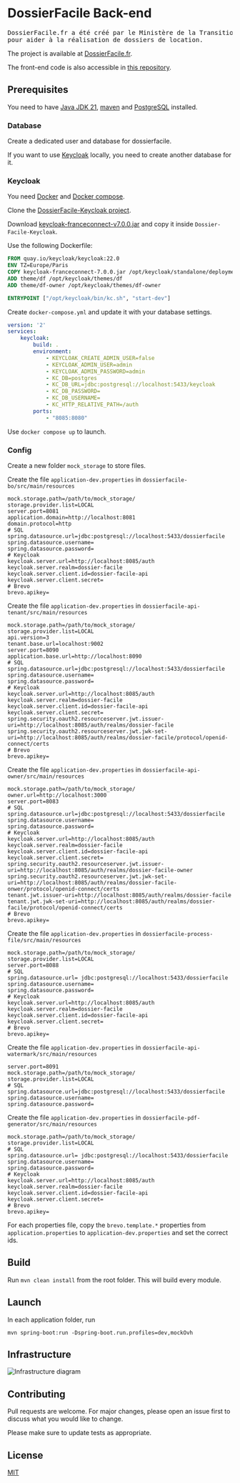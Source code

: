 # DossierFacile Back-end

<pre>
DossierFacile.fr a été créé par le Ministère de la Transition écologique
pour aider à la réalisation de dossiers de location.
</pre>

The project is available at [DossierFacile.fr](https://dossierfacile.fr).

The front-end code is also accessible in [this repository](https://github.com/MTES-MCT/Dossier-Facile-Frontend).

## Prerequisites

You need to have [Java JDK 21](https://openjdk.org/projects/jdk/21/), [maven](https://maven.apache.org/) and [PostgreSQL](https://www.postgresql.org/) installed.

### Database

Create a dedicated user and database for dossierfacile.

If you want to use [Keycloak](https://www.keycloak.org/) locally, you need to create another database for it.

### Keycloak

You need [Docker](https://www.docker.com/) and [Docker compose](https://docs.docker.com/compose/).

Clone the [DossierFacile-Keycloak project](https://github.com/MTES-MCT/Dossier-Facile-Keycloak).

Download [keycloak-franceconnect-v7.0.0.jar](https://github.com/InseeFr/Keycloak-FranceConnect/releases/download/7.0.0/keycloak-franceconnect-7.0.0.jar) and copy it inside `Dossier-Facile-Keycloak`.

Use the following Dockerfile:

```dockerfile
FROM quay.io/keycloak/keycloak:22.0
ENV TZ=Europe/Paris
COPY keycloak-franceconnect-7.0.0.jar /opt/keycloak/standalone/deployments/keycloak-franceconnect-7.0.0.jar
ADD theme/df /opt/keycloak/themes/df
ADD theme/df-owner /opt/keycloak/themes/df-owner

ENTRYPOINT ["/opt/keycloak/bin/kc.sh", "start-dev"]
```

Create `docker-compose.yml` and update it with your database settings.

```YAML
version: '2'
services:
    keycloak:
        build: .
        environment:
            - KEYCLOAK_CREATE_ADMIN_USER=false
            - KEYCLOAK_ADMIN_USER=admin
            - KEYCLOAK_ADMIN_PASSWORD=admin
            - KC_DB=postgres
            - KC_DB_URL=jdbc:postgresql://localhost:5433/keycloak
            - KC_DB_PASSWORD=
            - KC_DB_USERNAME=
            - KC_HTTP_RELATIVE_PATH=/auth
        ports:
            - "8085:8080"
```

Use `docker compose up` to launch.

### Config

Create a new folder `mock_storage` to store files.

Create the file `application-dev.properties` in `dossierfacile-bo/src/main/resources`

```properties
mock.storage.path=/path/to/mock_storage/
storage.provider.list=LOCAL
server.port=8081
application.domain=http://localhost:8081
domain.protocol=http
# SQL
spring.datasource.url=jdbc:postgresql://localhost:5433/dossierfacile
spring.datasource.username=
spring.datasource.password=
# Keycloak
keycloak.server.url=http://localhost:8085/auth
keycloak.server.realm=dossier-facile
keycloak.server.client.id=dossier-facile-api
keycloak.server.client.secret=
# Brevo
brevo.apikey=
```

Create the file `application-dev.properties` in `dossierfacile-api-tenant/src/main/resources`

```properties
mock.storage.path=/path/to/mock_storage/
storage.provider.list=LOCAL
api.version=3
tenant.base.url=localhost:9002
server.port=8090
application.base.url=http://localhost:8090
# SQL
spring.datasource.url=jdbc:postgresql://localhost:5433/dossierfacile
spring.datasource.username=
spring.datasource.password=
# Keycloak
keycloak.server.url=http://localhost:8085/auth
keycloak.server.realm=dossier-facile
keycloak.server.client.id=dossier-facile-api
keycloak.server.client.secret=
spring.security.oauth2.resourceserver.jwt.issuer-uri=http://localhost:8085/auth/realms/dossier-facile
spring.security.oauth2.resourceserver.jwt.jwk-set-uri=http://localhost:8085/auth/realms/dossier-facile/protocol/openid-connect/certs
# Brevo
brevo.apikey=
```

Create the file `application-dev.properties` in `dossierfacile-api-owner/src/main/resources`

```properties
mock.storage.path=/path/to/mock_storage/
owner.url=http://localhost:3000
server.port=8083
# SQL
spring.datasource.url=jdbc:postgresql://localhost:5433/dossierfacile
spring.datasource.username=
spring.datasource.password=
# Keycloak
keycloak.server.url=http://localhost:8085/auth
keycloak.server.realm=dossier-facile
keycloak.server.client.id=dossier-facile-api
keycloak.server.client.secret=
spring.security.oauth2.resourceserver.jwt.issuer-uri=http://localhost:8085/auth/realms/dossier-facile-owner
spring.security.oauth2.resourceserver.jwt.jwk-set-uri=http://localhost:8085/auth/realms/dossier-facile-onwer/protocol/openid-connect/certs
tenant.jwt.issuer-uri=http://localhost:8085/auth/realms/dossier-facile
tenant.jwt.jwk-set-uri=http://localhost:8085/auth/realms/dossier-facile/protocol/openid-connect/certs
# Brevo
brevo.apikey=
```

Create the file `application-dev.properties` in `dossierfacile-process-file/src/main/resources`

```properties
mock.storage.path=/path/to/mock_storage/
storage.provider.list=LOCAL
server.port=8088
# SQL
spring.datasource.url= jdbc:postgresql://localhost:5433/dossierfacile
spring.datasource.username=
spring.datasource.password=
# Keycloak
keycloak.server.url=http://localhost:8085/auth
keycloak.server.realm=dossier-facile
keycloak.server.client.id=dossier-facile-api
keycloak.server.client.secret=
# Brevo
brevo.apikey=
```

Create the file `application-dev.properties` in `dossierfacile-api-watermark/src/main/resources`

```properties
server.port=8091
mock.storage.path=/path/to/mock_storage/
storage.provider.list=LOCAL
# SQL
spring.datasource.url=jdbc:postgresql://localhost:5433/dossierfacile
spring.datasource.username=
spring.datasource.password=
```

Create the file `application-dev.properties` in `dossierfacile-pdf-generator/src/main/resources`

```properties
mock.storage.path=/path/to/mock_storage/
storage.provider.list=LOCAL
# SQL
spring.datasource.url= jdbc:postgresql://localhost:5433/dossierfacile
spring.datasource.username=
spring.datasource.password=
# Keycloak
keycloak.server.url=http://localhost:8085/auth
keycloak.server.realm=dossier-facile
keycloak.server.client.id=dossier-facile-api
keycloak.server.client.secret=
# Brevo
brevo.apikey=
```

For each properties file, copy the `brevo.template.*` properties from `application.properties` to `application-dev.properties` and set the correct ids.

## Build

Run `mvn clean install` from the root folder. This will build every module.

## Launch

In each application folder, run

```
mvn spring-boot:run -Dspring-boot.run.profiles=dev,mockOvh
```

## Infrastructure

![Infrastructure diagram](docs/infrastructure_diagram.jpg)

## Contributing

Pull requests are welcome. For major changes, please open an issue first to discuss what you would like to change.

Please make sure to update tests as appropriate.

## License

[MIT](https://choosealicense.com/licenses/mit/)
